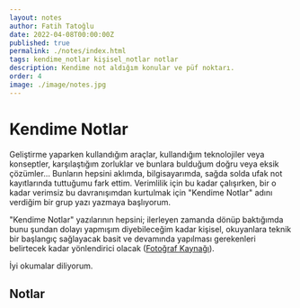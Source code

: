 ```yaml
---
layout: notes
author: Fatih Tatoğlu
date: 2022-04-08T00:00:00Z
published: true
permalink: ./notes/index.html
tags: kendime_notlar kişisel_notlar notlar
description: Kendime not aldığım konular ve püf noktarı.
order: 4
image: ./image/notes.jpg
---
```


# Kendime Notlar

Geliştirme yaparken kullandığım araçlar, kullandığım teknolojiler veya konseptler, karşılaştığım zorluklar ve bunlara bulduğum doğru veya eksik çözümler… Bunların hepsini aklımda, bilgisayarımda, sağda solda ufak not kayıtlarında tuttuğumu fark ettim. Verimlilik için bu kadar çalışırken, bir o kadar verimsiz bu davranışımdan kurtulmak için "Kendime Notlar" adını verdiğim bir grup yazı yazmaya başlıyorum.

"Kendime Notlar" yazılarının hepsini; ilerleyen zamanda dönüp baktığımda bunu şundan dolayı yapmışım diyebileceğim kadar kişisel, okuyanlara teknik bir başlangıç sağlayacak basit ve devamında yapılması gerekenleri belirtecek kadar yönlendirici olacak ([Fotoğraf Kaynağı](https://www.pexels.com/tr-tr/fotograf/isik-sira-not-defteri-bagbozumu-7610808/)).

İyi okumalar diliyorum.

## Notlar

